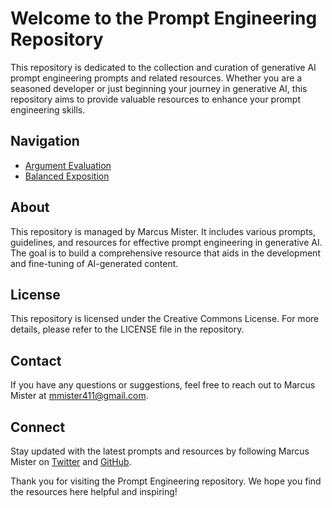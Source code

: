 
# Welcome to the Prompt Engineering Repository

This repository is dedicated to the collection and curation of generative AI prompt engineering prompts and related resources. Whether you are a seasoned developer or just beginning your journey in generative AI, this repository aims to provide valuable resources to enhance your prompt engineering skills.

## Navigation

- [Argument Evaluation](promptengineering/argumentevaluation)
- [Balanced Exposition](promptengineering/balanced_exposition)

## About

This repository is managed by Marcus Mister. It includes various prompts, guidelines, and resources for effective prompt engineering in generative AI. The goal is to build a comprehensive resource that aids in the development and fine-tuning of AI-generated content.

## License

This repository is licensed under the Creative Commons License. For more details, please refer to the LICENSE file in the repository.

## Contact

If you have any questions or suggestions, feel free to reach out to Marcus Mister at mmister411@gmail.com.

## Connect

Stay updated with the latest prompts and resources by following Marcus Mister on [Twitter](https://twitter.com/marcus.t.mister) and [GitHub](https://github.com/mmister411).

Thank you for visiting the Prompt Engineering repository. We hope you find the resources here helpful and inspiring!
